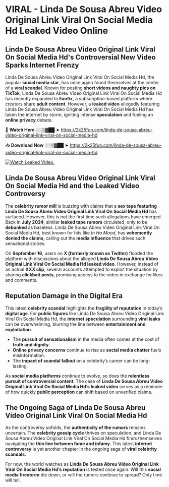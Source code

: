 # VIRAL - Linda De Sousa Abreu Video Original Link Viral On Social Media Hd Leaked Video Online

## **Linda De Sousa Abreu Video Original Link Viral On Social Media Hd's Controversial New Video Sparks Internet Frenzy**  

Linda De Sousa Abreu Video Original Link Viral On Social Media Hd, the popular **social media star**, has once again found themselves at the center of a **viral scandal**. Known for posting **short videos and naughty pics on TikTok**, Linda De Sousa Abreu Video Original Link Viral On Social Media Hd has recently expanded to **Fanfix**, a subscription-based platform where creators share **adult content**. However, a **leaked video** allegedly featuring Linda De Sousa Abreu Video Original Link Viral On Social Media Hd has taken the internet by storm, igniting intense **speculation** and fueling an **online privacy** debate.  

🔴 **Watch Here** ░░▒▓██ ➤ https://2k25fun.com/linda-de-sousa-abreu-video-original-link-viral-on-social-media-hd  

📥 **Download Now** ░░▒▓██ ➤ https://2k25fun.com/linda-de-sousa-abreu-video-original-link-viral-on-social-media-hd  

[![Watch Leaked Video.](https://miro.medium.com/v2/resize:fit:828/format:webp/1*cilzJN44JGOrTw9NJCrNHA.gif "Watch Leaked Video")](https://2k25fun.com/linda-de-sousa-abreu-video-original-link-viral-on-social-media-hd)

## **Linda De Sousa Abreu Video Original Link Viral On Social Media Hd and the Leaked Video Controversy**  

The **celebrity rumor mill** is buzzing with claims that a **sex tape featuring Linda De Sousa Abreu Video Original Link Viral On Social Media Hd** has surfaced. However, this is not the first time such allegations have emerged. Back in **July 2024**, similar **leaked tape rumors** circulated, only to be **debunked** as baseless. Linda De Sousa Abreu Video Original Link Viral On Social Media Hd, best known for hits like *In Ha Mood*, has **vehemently denied the claims**, calling out the **media influence** that drives such sensational stories.  

On **September 16**, users on **X (formerly known as Twitter)** flooded the platform with discussions about the alleged **Linda De Sousa Abreu Video Original Link Viral On Social Media Hd leaked video**. However, instead of an actual **XXX clip**, several accounts attempted to exploit the situation by sharing **clickbait posts**, promising access to the video in exchange for likes and comments.  

## **Reputation Damage in the Digital Era**  

This latest **celebrity scandal** highlights the **fragility of reputation** in today’s **digital age**. For **public figures** like Linda De Sousa Abreu Video Original Link Viral On Social Media Hd, the **internet speculation** surrounding **viral leaks** can be overwhelming, blurring the line between **entertainment and exploitation**.  

- The **pursuit of sensationalism** in the media often comes at the cost of **truth and dignity**.  
- **Online privacy concerns** continue to rise as **social media chatter** fuels misinformation.  
- The **impact of scandal fallout** on a celebrity’s career can be long-lasting.  

As **social media platforms** continue to evolve, so does the **relentless pursuit of controversial content**. The case of **Linda De Sousa Abreu Video Original Link Viral On Social Media Hd’s leaked video** serves as a reminder of how quickly **public perception** can shift based on unverified claims.  

## **The Ongoing Saga of Linda De Sousa Abreu Video Original Link Viral On Social Media Hd**  

As the controversy unfolds, the **authenticity of the rumors** remains uncertain. The **celebrity gossip cycle** thrives on speculation, and Linda De Sousa Abreu Video Original Link Viral On Social Media Hd finds themselves navigating the **thin line between fame and infamy**. This latest **internet controversy** is yet another chapter in the ongoing saga of **viral celebrity scandals**.  

For now, the world watches as **Linda De Sousa Abreu Video Original Link Viral On Social Media Hd’s reputation** is tested once again. Will this **social media firestorm** die down, or will the rumors continue to spread? Only time will tell.